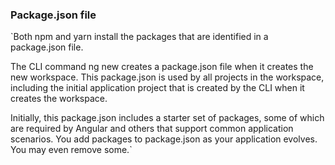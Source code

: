 ### Package.json file

`Both npm and yarn install the packages that are identified in a 
package.json
 file.

The CLI command ng new creates a package.json file when it creates the new workspace. This package.json is used by all projects in the workspace, including the initial application project that is created by the CLI when it creates the workspace.

Initially, this package.json includes a starter set of packages, some of which are required by Angular and others that support common application scenarios. You add packages to package.json as your application evolves. You may even remove some.`

